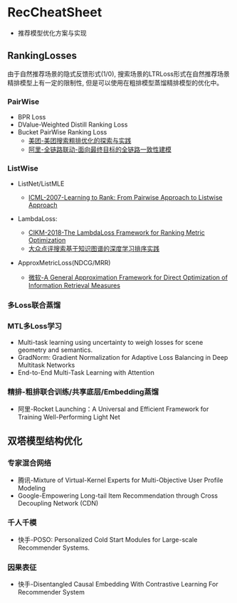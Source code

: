 # RecCheatSheet
- 推荐模型优化方案与实现
## RankingLosses
由于自然推荐场景的隐式反馈形式(1/0), 搜索场景的LTRLoss形式在自然推荐场景精排模型上有一定的限制性, 但是可以使用在粗排模型蒸馏精排模型的优化中。

### PairWise
- BPR Loss
- DValue-Weighted Distill Ranking Loss
- Bucket PairWise Ranking Loss
  - [美团-美团搜索粗排优化的探索与实践](https://tech.meituan.com/2022/08/11/coarse-ranking-exploration-practice.html)
  - [阿里-全链路联动-面向最终目标的全链路一致性建模](https://zhuanlan.zhihu.com/p/413240790)
### ListWise
- ListNet/ListMLE
  - [ICML-2007-Learning to Rank: From Pairwise Approach to Listwise Approach](https://www.microsoft.com/en-us/research/wp-content/uploads/2016/02/tr-2007-40.pdf)
- LambdaLoss:
  -  [CIKM-2018-The LambdaLoss Framework for Ranking Metric Optimization](https://storage.googleapis.com/pub-tools-public-publication-data/pdf/1e34e05e5e4bf2d12f41eb9ff29ac3da9fdb4de3.pdf)
  -  [大众点评搜索基于知识图谱的深度学习排序实践](https://tech.meituan.com/2019/01/17/dianping-search-deeplearning.html)

- ApproxMetricLoss(NDCG/MRR)
  - [微软-A General Approximation Framework for Direct
Optimization of Information Retrieval Measures](https://www.microsoft.com/en-us/research/wp-content/uploads/2016/02/tr-2008-164.pdf)


### 多Loss联合蒸馏

### MTL多Loss学习

- Multi-task learning using uncertainty to weigh losses for scene geometry and semantics.
- GradNorm: Gradient Normalization for Adaptive Loss Balancing in Deep Multitask Networks
- End-to-End Multi-Task Learning with Attention

### 精排-粗排联合训练/共享底层/Embedding蒸馏
- 阿里-Rocket Launching：A Universal and Efficient Framework for Training Well-Performing Light Net

## 双塔模型结构优化

### 专家混合网络
- 腾讯-Mixture of Virtual-Kernel Experts for Multi-Objective User Profile Modeling
- Google-Empowering Long-tail Item Recommendation through Cross Decoupling Network (CDN)

### 千人千模
- 快手-POSO: Personalized Cold Start Modules for Large-scale Recommender Systems.

### 因果表征
- 快手-Disentangled Causal Embedding With Contrastive Learning For Recommender System


